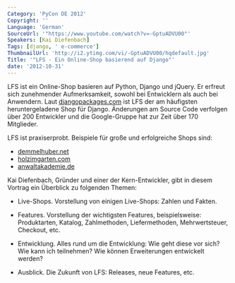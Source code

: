 ```yaml
---
Category: 'PyCon DE 2012'
Copyright: ''
Language: 'German'
SourceUrl: '"https://www.youtube.com/watch?v=-GptuADVU00"'
Speakers: [Kai Diefenbach]
Tags: [django, ' e-commerce']
ThumbnailUrl: 'http://i2.ytimg.com/vi/-GptuADVU00/hqdefault.jpg'
Title: '"LFS - Ein Online-Shop basierend auf Django"'
date: '2012-10-31'
---
```

LFS ist ein Online-Shop basieren auf Python, Django und jQuery. Er erfreut
sich zunehmender Aufmerksamkeit, sowohl bei Entwicklern als auch bei
Anwendern. Laut [djangopackages.com](http://djangopackages.com) ist LFS der am
häufigsten heruntergeladene Shop für Django. Änderungen am Source Code
verfolgen über 200 Entwickler und die Google-Gruppe hat zur Zeit über 170
Mitglieder.

LFS ist praxiserprobt. Beispiele für große und erfolgreiche Shops sind:

* [demmelhuber.net](http://demmelhuber.net)  
* [holzimgarten.com](http://holzimgarten.com)  
* [anwaltakademie.de](http://anwaltakademie.de)

Kai Diefenbach, Gründer und einer der Kern-Entwickler, gibt in diesem Vortrag
ein Überblick zu folgenden Themen:

* Live-Shops. Vorstellung von einigen Live-Shops: Zahlen und Fakten.

* Features. Vorstellung der wichtigsten Features, beispielsweise: Produktarten, Katalog, Zahlmethoden, Liefermethoden, Mehrwertsteuer, Checkout, etc.

* Entwicklung. Alles rund um die Entwicklung: Wie geht diese vor sich? Wie kann ich teilnehmen? Wie können Erweiterungen entwickelt werden?

* Ausblick. Die Zukunft von LFS: Releases, neue Features, etc.

